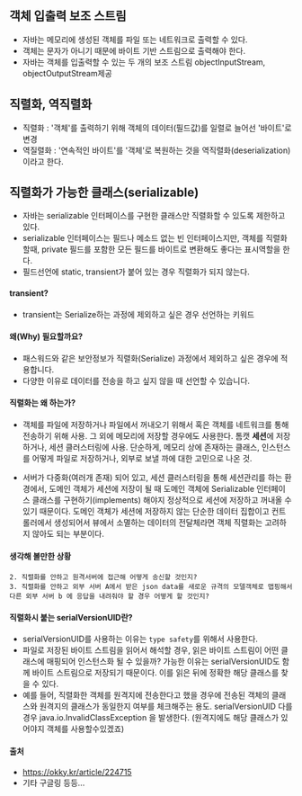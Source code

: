 ## 객체 입출력 보조 스트림
- 자바는 메모리에 생성된 객체를 파일 또는 네트워크로 출력할 수 있다. 
- 객체는 문자가 아니기 때문에 바이트 기반 스트림으로 출력해야 한다. 
- 자바는 객체를 입출력할 수 있는 두 개의 보조 스트림 objectInputStream, objectOutputStream제공 

## 직렬화, 역직렬화 
- 직렬화 : '객체'를 출력하기 위해 객체의 데이터(필드값)를 일렬로 늘어선 '바이트'로 변경
- 역질렬화 : '연속적인 바이트'를 '객체'로 복원하는 것을 역직렬화(deserialization)이라고 한다.

## 직렬화가 가능한 클래스(serializable)
- 자바는 serializable 인터페이스를 구현한 클래스만 직렬화할 수 있도록 제한하고 있다. 
- serializable 인터페이스는 필드나 메소드 없는 빈 인터페이스지만, 객체를 직렬화할때, private 필드를 포함한 모든 필드를 
바이트로 변환해도 좋다는 표시역할을 한다. 
- 필드선언에 static, transient가 붙어 있는 경우 직렬화가 되지 않는다.

#### transient?
- transient는 Serialize하는 과정에 제외하고 싶은 경우 선언하는 키워드

#### 왜(Why) 필요할까요?
- 패스워드와 같은 보안정보가 직렬화(Serialize) 과정에서 제외하고 싶은 경우에 적용합니다.
- 다양한 이유로 데이터를 전송을 하고 싶지 않을 때 선언할 수 있습니다.

#### 직렬화는 왜 하는가?
- 객체를 파일에 저장하거나 파일에서 꺼내오기 위해서 혹은 객체를 네트워크를 통해 전송하기 위해 사용. 그 외에 메모리에 저장할 경우에도 사용한다. 톰캣 **세션**에 저장하거나, 세션 클러스터링에 사용. 단순하게, 메모리 상에 존재하는 클래스, 인스턴스를 어떻게 파일로 저장하거나, 외부로 보낼 까에 대한 고민으로 나온 것. 
  
- 서버가 다중화(여러개 존재) 되어 있고, 세션 클러스터링을 통해 세션관리를 하는 환경에서, 도메인 객체가 세션에 저장이 될 때 도메인 객체에 Serializable 인터페이스 클래스를 구현하기(implements) 해야지 정상적으로 세션에 저장하고 꺼내올 수 있기 때문이다. 도메인 객체가 세션에 저장하지 않는 단순한 데이터 집합이고 컨트롤러에서 생성되어서 뷰에서 소멸하는 데이터의 전달체라면 객체 직렬화는 고려하지 않아도 되는 부분이다.

#### 생각해 볼만한 상황
```
2. 직렬화를 안하고 원격서버에 접근해 어떻게 송신할 것인지?
3. 직렬화를 안하고 외부 서버 A에서 받은 json data를 새로운 규격의 모델객체로 맵핑해서 다른 외부 서버 b 에 응답을 내려줘야 할 경우 어떻게 할 것인지?
```

#### 직렬화시 붙는 serialVersionUID란?
- serialVersionUID를 사용하는 이유는 `type safety`를 위해서 사용한다.
- 파일로 저장된 바이트 스트림을 읽어서 해석할 경우, 읽은 바이트 스트림이 어떤 클래스에 매핑되어 인스턴스화 될 수 있을까? 가능한 이유는 serialVersionUID도 함께 바이트 스트림으로 저장되기 때문이다. 이를 읽은 뒤에 정확한 해당 클래스를 찾을 수 있다.
- 예를 들어, 직렬화한 객체를 원격지에 전송한다고 했을 경우에 전송된 객체의 클래스와 원격지의 클래스가 동일한지 여부를 체크해주는 용도. serialVersionUID 다를경우 java.io.InvalidClassException 을 발생한다. (원격지에도 해당 클래스가 있어야지 객체를 사용할수있겠죠)
  
  
#### 출처
- https://okky.kr/article/224715
- 기타 구글링 등등...
 
